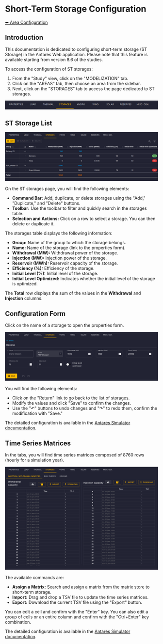 # Short-Term Storage Configuration

[⬅ Area Configuration](../02-areas.md)

## Introduction

This documentation is dedicated to configuring short-term storage (ST Storage) in the Antares Web application.
Please note that this feature is available starting from version 8.6 of the studies.

To access the configuration of ST storages:

1. From the "Study" view, click on the "MODELIZATION" tab.
2. Click on the "AREAS" tab, then choose an area from the sidebar.
3. Next, click on the "STORAGES" tab to access the page dedicated to ST storages.

![08-st-storages.tab.png](../../../assets/media/user-guide/study/areas/08-st-storages.tab.png)

## ST Storage List

![08-st-storages.list.png](../../../assets/media/user-guide/study/areas/08-st-storages.list.png)

On the ST storages page, you will find the following elements:

- **Command Bar:** Add, duplicate, or delete storages using the "Add," "Duplicate," and "Delete" buttons.
- **Toolbar:** Use the toolbar to filter and quickly search in the storages table.
- **Selection and Actions:** Click on a row to select a storage. You can then delete or duplicate it.

The storages table displays the following information:

- **Group:** Name of the group to which the storage belongs.
- **Name:** Name of the storage (link to the properties form).
- **Withdrawal (MW):** Withdrawal power of the storage.
- **Injection (MW):** Injection power of the storage.
- **Reservoir (MWh):** Reservoir capacity of the storage.
- **Efficiency (%):** Efficiency of the storage.
- **Initial Level (%):** Initial level of the storage.
- **Initial Level Optimized:** Indicates whether the initial level of the storage is optimized.

The **Total** row displays the sum of the values in the **Withdrawal** and **Injection** columns.


## Configuration Form

Click on the name of a storage to open the properties form.

![08-st-storages.form.png](../../../assets/media/user-guide/study/areas/08-st-storages.form.png)

You will find the following elements:

- Click on the "Return" link to go back to the list of storages.
- Modify the values and click "Save" to confirm the changes.
- Use the "↶" buttons to undo changes and "↷" to redo them, confirm the modification with "Save."

The detailed configuration is available in the [Antares Simulator documentation](https://antares-simulator.readthedocs.io/en/latest/reference-guide/13-file-format/#short-term-storage_1).

## Time Series Matrices

In the tabs, you will find time series matrices composed of 8760 rows (hourly for a simulation year).

![08-st-storages.series.png](../../../assets/media/user-guide/study/areas/08-st-storages.series.png)

The available commands are:

- **Assign a Matrix:** Search and assign a matrix from the matrix store to short-term storage.
- **Import:** Drag and drop a TSV file to update the time series matrices.
- **Export:** Download the current TSV file using the "Export" button.

You can edit a cell and confirm with the "Enter" key. You can also edit a group of cells or an entire column and confirm with the "Ctrl+Enter" key combination.

The detailed configuration is available in the [Antares Simulator documentation](https://antares-simulator.readthedocs.io/en/latest/reference-guide/13-file-format/#short-term-storage_1).
